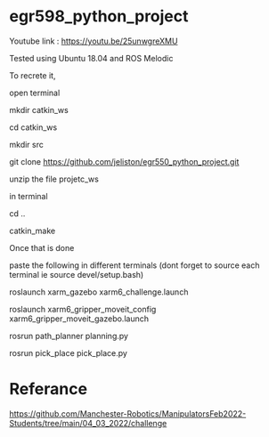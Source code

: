 # egr598_python_project

Youtube link : https://youtu.be/25unwgreXMU

Tested using Ubuntu 18.04 and ROS Melodic

To recrete it,

open terminal

mkdir catkin_ws

cd catkin_ws

mkdir src

git clone https://github.com/jeliston/egr550_python_project.git

unzip the file projetc_ws

in terminal

cd ..

catkin_make


Once that is done

paste the following in different terminals (dont forget to source each terminal ie source devel/setup.bash)

roslaunch xarm_gazebo xarm6_challenge.launch

roslaunch xarm6_gripper_moveit_config xarm6_gripper_moveit_gazebo.launch

rosrun path_planner planning.py

rosrun pick_place pick_place.py



# Referance
https://github.com/Manchester-Robotics/ManipulatorsFeb2022-Students/tree/main/04_03_2022/challenge
